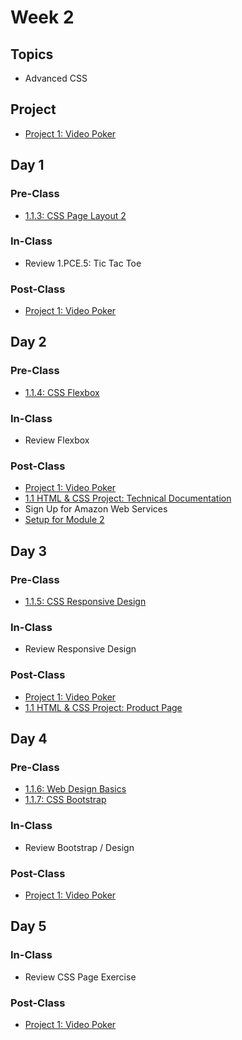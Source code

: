 # Week 2

## Topics

* Advanced CSS

## Project

* [Project 1: Video Poker](../../projects/project-1-video-poker.md)

## Day 1

### Pre-Class

* [1.1.3: CSS Page Layout 2](../../1-front-end-basics/1.1-html-and-css/1.1.3-css-layout.md#part-2)

### In-Class

* Review 1.PCE.5: Tic Tac Toe

### Post-Class

* [Project 1: Video Poker](../../projects/project-1-video-poker.md)

## Day 2

### Pre-Class

* [1.1.4: CSS Flexbox](../../1-front-end-basics/1.1-html-and-css/1.1.4-flexbox.md)

### In-Class

* Review Flexbox

### Post-Class

* [Project 1: Video Poker](../../projects/project-1-video-poker.md)
* [1.1 HTML & CSS Project: Technical Documentation](https://github.com/rocketacademy/swe1-docs/tree/0bde3c82b4a5ef6ccc9fc2945959119809eb69c0/1-front-end-basics/1.1-html-and-css#html-css-exercise-technical-documentation-page)
* Sign Up for Amazon Web Services
* [Setup for Module 2](../../2-back-end-basics/2-0-module-2-overview.md)

## Day 3

### Pre-Class

* [1.1.5: CSS Responsive Design](../../1-front-end-basics/1.1-html-and-css/1.1.5-responsive-design.md)

### In-Class

* Review Responsive Design

### Post-Class

* [Project 1: Video Poker](../../projects/project-1-video-poker.md)
* [1.1 HTML & CSS Project: Product Page](https://github.com/rocketacademy/swe1-docs/tree/0bde3c82b4a5ef6ccc9fc2945959119809eb69c0/1-front-end-basics/1.1-html-and-css#html-css-exercise-product-landing-page)

## Day 4

### Pre-Class

* [1.1.6: Web Design Basics](../../1-front-end-basics/1.1-html-and-css/1.1.6-web-design-basics.md)
* [1.1.7: CSS Bootstrap](../../1-front-end-basics/1.1-html-and-css/1.1.7-bootstrap.md)

### In-Class

* Review Bootstrap / Design

### Post-Class

* [Project 1: Video Poker](../../projects/project-1-video-poker.md)

## Day 5

### In-Class

* Review CSS Page Exercise

### **Post-Class**

* [Project 1: Video Poker](../../projects/project-1-video-poker.md)

